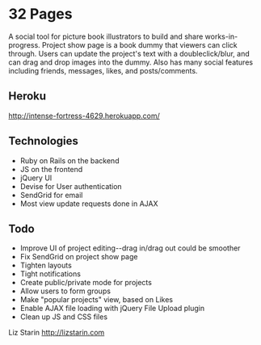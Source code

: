 # 32 Pages

A social tool for picture book illustrators to build and share works-in-progress. Project show page is a book dummy that viewers can click through. Users can update the project's text with a doubleclick/blur, and can drag and drop images into the dummy. Also has many social features including friends, messages, likes, and posts/comments.
## Heroku

http://intense-fortress-4629.herokuapp.com/

## Technologies

- Ruby on Rails on the backend
- JS on the frontend
- jQuery UI
- Devise for User authentication
- SendGrid for email 
- Most view update requests done in AJAX

## Todo

- Improve UI of project editing--drag in/drag out could be smoother
- Fix SendGrid on project show page
- Tighten layouts
- Tight notifications
- Create public/private mode for projects
- Allow users to form groups
- Make "popular projects" view, based on Likes
- Enable AJAX file loading with jQuery File Upload plugin
- Clean up JS and CSS files


Liz Starin
http://lizstarin.com

